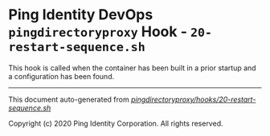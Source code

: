 
# Ping Identity DevOps `pingdirectoryproxy` Hook - `20-restart-sequence.sh`
 This hook is called when the container has been built in a prior startup
 and a configuration has been found.

---
This document auto-generated from _[pingdirectoryproxy/hooks/20-restart-sequence.sh](https://github.com/pingidentity/pingidentity-docker-builds/blob/master/pingdirectoryproxy/hooks/20-restart-sequence.sh)_

Copyright (c)  2020 Ping Identity Corporation. All rights reserved.
